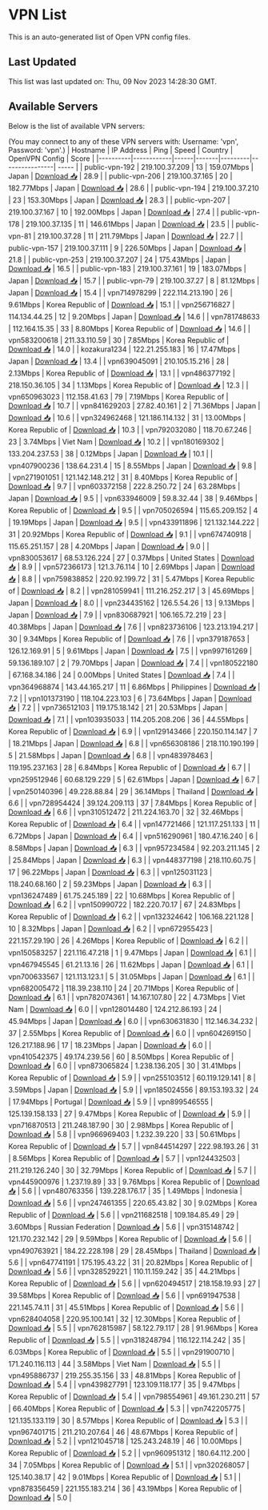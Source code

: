 # VPN List

This is an auto-generated list of Open VPN config files.

## Last Updated

This list was last updated on: Thu, 09 Nov 2023 14:28:30 GMT.

## Available Servers

Below is the list of available VPN servers:

(You may connect to any of these VPN servers with: Username: 'vpn', Password: 'vpn'.)
| Hostname | IP Address | Ping | Speed | Country | OpenVPN Config | Score |
|----------|------------|------|-------|---------|----------------| ----- |
| public-vpn-192 | 219.100.37.209 | 13 | 159.07Mbps | Japan | [Download 📥](./configs/server_0_JP.ovpn) | 28.9 |
| public-vpn-206 | 219.100.37.165 | 20 | 182.77Mbps | Japan | [Download 📥](./configs/server_1_JP.ovpn) | 28.6 |
| public-vpn-194 | 219.100.37.210 | 23 | 153.30Mbps | Japan | [Download 📥](./configs/server_2_JP.ovpn) | 28.3 |
| public-vpn-207 | 219.100.37.167 | 10 | 192.00Mbps | Japan | [Download 📥](./configs/server_3_JP.ovpn) | 27.4 |
| public-vpn-178 | 219.100.37.135 | 11 | 146.61Mbps | Japan | [Download 📥](./configs/server_4_JP.ovpn) | 23.5 |
| public-vpn-81 | 219.100.37.28 | 11 | 211.79Mbps | Japan | [Download 📥](./configs/server_5_JP.ovpn) | 22.7 |
| public-vpn-157 | 219.100.37.111 | 9 | 226.50Mbps | Japan | [Download 📥](./configs/server_6_JP.ovpn) | 21.8 |
| public-vpn-253 | 219.100.37.207 | 24 | 175.43Mbps | Japan | [Download 📥](./configs/server_7_JP.ovpn) | 16.5 |
| public-vpn-183 | 219.100.37.161 | 19 | 183.07Mbps | Japan | [Download 📥](./configs/server_8_JP.ovpn) | 15.7 |
| public-vpn-79 | 219.100.37.27 | 8 | 81.12Mbps | Japan | [Download 📥](./configs/server_9_JP.ovpn) | 15.4 |
| vpn714978299 | 222.114.213.190 | 26 | 9.61Mbps | Korea Republic of | [Download 📥](./configs/server_10_KR.ovpn) | 15.1 |
| vpn256716827 | 114.134.44.25 | 12 | 9.20Mbps | Japan | [Download 📥](./configs/server_11_JP.ovpn) | 14.6 |
| vpn781748633 | 112.164.15.35 | 33 | 8.80Mbps | Korea Republic of | [Download 📥](./configs/server_12_KR.ovpn) | 14.6 |
| vpn583200618 | 211.33.110.59 | 30 | 7.85Mbps | Korea Republic of | [Download 📥](./configs/server_13_KR.ovpn) | 14.0 |
| kozakura1234 | 122.21.255.183 | 16 | 17.47Mbps | Japan | [Download 📥](./configs/server_14_JP.ovpn) | 13.4 |
| vpn639045091 | 210.105.15.216 | 28 | 2.13Mbps | Korea Republic of | [Download 📥](./configs/server_15_KR.ovpn) | 13.1 |
| vpn486377192 | 218.150.36.105 | 34 | 1.13Mbps | Korea Republic of | [Download 📥](./configs/server_16_KR.ovpn) | 12.3 |
| vpn650963023 | 112.158.41.63 | 79 | 7.19Mbps | Korea Republic of | [Download 📥](./configs/server_17_KR.ovpn) | 10.7 |
| vpn841629203 | 27.82.40.161 | 2 | 71.36Mbps | Japan | [Download 📥](./configs/server_18_JP.ovpn) | 10.6 |
| vpn324962468 | 121.186.114.132 | 31 | 13.00Mbps | Korea Republic of | [Download 📥](./configs/server_19_KR.ovpn) | 10.3 |
| vpn792032080 | 118.70.67.246 | 23 | 3.74Mbps | Viet Nam | [Download 📥](./configs/server_20_VN.ovpn) | 10.2 |
| vpn180169302 | 133.204.237.53 | 38 | 0.12Mbps | Japan | [Download 📥](./configs/server_21_JP.ovpn) | 10.1 |
| vpn407900236 | 138.64.231.4 | 15 | 8.55Mbps | Japan | [Download 📥](./configs/server_22_JP.ovpn) | 9.8 |
| vpn271901051 | 121.142.148.212 | 31 | 8.40Mbps | Korea Republic of | [Download 📥](./configs/server_23_KR.ovpn) | 9.7 |
| vpn603372158 | 222.8.250.72 | 24 | 63.28Mbps | Japan | [Download 📥](./configs/server_24_JP.ovpn) | 9.5 |
| vpn633946009 | 59.8.32.44 | 38 | 9.46Mbps | Korea Republic of | [Download 📥](./configs/server_25_KR.ovpn) | 9.5 |
| vpn705026594 | 115.65.209.152 | 4 | 19.19Mbps | Japan | [Download 📥](./configs/server_26_JP.ovpn) | 9.5 |
| vpn433911896 | 121.132.144.222 | 31 | 20.92Mbps | Korea Republic of | [Download 📥](./configs/server_27_KR.ovpn) | 9.1 |
| vpn674740918 | 115.65.251.157 | 28 | 4.20Mbps | Japan | [Download 📥](./configs/server_28_JP.ovpn) | 9.0 |
| vpn830053617 | 68.53.126.224 | 27 | 0.37Mbps | United States | [Download 📥](./configs/server_29_US.ovpn) | 8.9 |
| vpn572366173 | 121.3.76.114 | 10 | 2.69Mbps | Japan | [Download 📥](./configs/server_30_JP.ovpn) | 8.8 |
| vpn759838852 | 220.92.199.72 | 31 | 5.47Mbps | Korea Republic of | [Download 📥](./configs/server_31_KR.ovpn) | 8.2 |
| vpn281059941 | 111.216.252.217 | 3 | 45.69Mbps | Japan | [Download 📥](./configs/server_32_JP.ovpn) | 8.0 |
| vpn234435162 | 126.5.54.26 | 13 | 9.13Mbps | Japan | [Download 📥](./configs/server_33_JP.ovpn) | 7.9 |
| vpn830687921 | 106.165.72.219 | 23 | 40.38Mbps | Japan | [Download 📥](./configs/server_34_JP.ovpn) | 7.6 |
| vpn823736106 | 123.213.194.217 | 30 | 9.34Mbps | Korea Republic of | [Download 📥](./configs/server_35_KR.ovpn) | 7.6 |
| vpn379187653 | 126.12.169.91 | 5 | 9.61Mbps | Japan | [Download 📥](./configs/server_36_JP.ovpn) | 7.5 |
| vpn997161269 | 59.136.189.107 | 2 | 79.70Mbps | Japan | [Download 📥](./configs/server_37_JP.ovpn) | 7.4 |
| vpn180522180 | 67.168.34.186 | 24 | 0.00Mbps | United States | [Download 📥](./configs/server_38_US.ovpn) | 7.4 |
| vpn364968874 | 143.44.165.217 | 11 | 6.86Mbps | Philippines | [Download 📥](./configs/server_39_PH.ovpn) | 7.2 |
| vpn101373190 | 118.104.223.103 | 6 | 73.64Mbps | Japan | [Download 📥](./configs/server_40_JP.ovpn) | 7.2 |
| vpn736512103 | 119.175.18.142 | 21 | 20.53Mbps | Japan | [Download 📥](./configs/server_41_JP.ovpn) | 7.1 |
| vpn103935033 | 114.205.208.206 | 36 | 44.55Mbps | Korea Republic of | [Download 📥](./configs/server_42_KR.ovpn) | 6.9 |
| vpn129143466 | 220.150.114.147 | 7 | 18.21Mbps | Japan | [Download 📥](./configs/server_43_JP.ovpn) | 6.8 |
| vpn656308186 | 218.110.190.199 | 5 | 21.58Mbps | Japan | [Download 📥](./configs/server_44_JP.ovpn) | 6.8 |
| vpn483978463 | 119.195.237.163 | 28 | 6.84Mbps | Korea Republic of | [Download 📥](./configs/server_45_KR.ovpn) | 6.7 |
| vpn259512946 | 60.68.129.229 | 5 | 62.61Mbps | Japan | [Download 📥](./configs/server_46_JP.ovpn) | 6.7 |
| vpn250140396 | 49.228.88.84 | 29 | 36.14Mbps | Thailand | [Download 📥](./configs/server_47_TH.ovpn) | 6.6 |
| vpn728954424 | 39.124.209.113 | 37 | 7.84Mbps | Korea Republic of | [Download 📥](./configs/server_48_KR.ovpn) | 6.6 |
| vpn310512472 | 211.224.163.70 | 32 | 32.46Mbps | Korea Republic of | [Download 📥](./configs/server_49_KR.ovpn) | 6.4 |
| vpn147721466 | 121.117.251.133 | 11 | 6.72Mbps | Japan | [Download 📥](./configs/server_50_JP.ovpn) | 6.4 |
| vpn516290961 | 180.47.16.240 | 6 | 8.58Mbps | Japan | [Download 📥](./configs/server_51_JP.ovpn) | 6.3 |
| vpn957234584 | 92.203.211.145 | 2 | 25.84Mbps | Japan | [Download 📥](./configs/server_52_JP.ovpn) | 6.3 |
| vpn448377198 | 218.110.60.75 | 17 | 96.22Mbps | Japan | [Download 📥](./configs/server_53_JP.ovpn) | 6.3 |
| vpn125031123 | 118.240.68.160 | 2 | 59.23Mbps | Japan | [Download 📥](./configs/server_54_JP.ovpn) | 6.3 |
| vpn136247489 | 61.75.245.189 | 22 | 10.68Mbps | Korea Republic of | [Download 📥](./configs/server_55_KR.ovpn) | 6.2 |
| vpn150990722 | 182.220.70.17 | 67 | 24.83Mbps | Korea Republic of | [Download 📥](./configs/server_56_KR.ovpn) | 6.2 |
| vpn132324642 | 106.168.221.128 | 10 | 8.32Mbps | Japan | [Download 📥](./configs/server_57_JP.ovpn) | 6.2 |
| vpn672955423 | 221.157.29.190 | 26 | 4.26Mbps | Korea Republic of | [Download 📥](./configs/server_58_KR.ovpn) | 6.2 |
| vpn150583257 | 221.116.47.218 | 1 | 9.47Mbps | Japan | [Download 📥](./configs/server_59_JP.ovpn) | 6.1 |
| vpn467945545 | 61.21.13.16 | 26 | 11.62Mbps | Japan | [Download 📥](./configs/server_60_JP.ovpn) | 6.1 |
| vpn700633567 | 121.113.123.1 | 5 | 31.05Mbps | Japan | [Download 📥](./configs/server_61_JP.ovpn) | 6.1 |
| vpn682005472 | 118.39.238.110 | 24 | 20.71Mbps | Korea Republic of | [Download 📥](./configs/server_62_KR.ovpn) | 6.1 |
| vpn782074361 | 14.167.107.80 | 22 | 4.73Mbps | Viet Nam | [Download 📥](./configs/server_63_VN.ovpn) | 6.0 |
| vpn128014480 | 124.212.86.193 | 24 | 45.94Mbps | Japan | [Download 📥](./configs/server_64_JP.ovpn) | 6.0 |
| vpn630631830 | 112.146.34.232 | 37 | 2.55Mbps | Korea Republic of | [Download 📥](./configs/server_65_KR.ovpn) | 6.0 |
| vpn604269150 | 126.217.188.96 | 17 | 18.23Mbps | Japan | [Download 📥](./configs/server_66_JP.ovpn) | 6.0 |
| vpn410542375 | 49.174.239.56 | 60 | 8.50Mbps | Korea Republic of | [Download 📥](./configs/server_67_KR.ovpn) | 6.0 |
| vpn873065824 | 1.238.136.205 | 30 | 31.41Mbps | Korea Republic of | [Download 📥](./configs/server_68_KR.ovpn) | 5.9 |
| vpn255103512 | 60.119.129.141 | 8 | 3.59Mbps | Japan | [Download 📥](./configs/server_69_JP.ovpn) | 5.9 |
| vpn185024556 | 89.153.193.32 | 24 | 17.94Mbps | Portugal | [Download 📥](./configs/server_70_PT.ovpn) | 5.9 |
| vpn899546555 | 125.139.158.133 | 27 | 9.47Mbps | Korea Republic of | [Download 📥](./configs/server_71_KR.ovpn) | 5.9 |
| vpn716870513 | 211.248.187.90 | 30 | 2.98Mbps | Korea Republic of | [Download 📥](./configs/server_72_KR.ovpn) | 5.8 |
| vpn966969403 | 1.232.39.220 | 33 | 50.61Mbps | Korea Republic of | [Download 📥](./configs/server_73_KR.ovpn) | 5.7 |
| vpn844514297 | 222.98.193.26 | 31 | 8.56Mbps | Korea Republic of | [Download 📥](./configs/server_74_KR.ovpn) | 5.7 |
| vpn124432503 | 211.219.126.240 | 30 | 32.79Mbps | Korea Republic of | [Download 📥](./configs/server_75_KR.ovpn) | 5.7 |
| vpn445900976 | 1.237.19.89 | 33 | 9.76Mbps | Korea Republic of | [Download 📥](./configs/server_76_KR.ovpn) | 5.6 |
| vpn480763356 | 139.228.176.17 | 35 | 1.49Mbps | Indonesia | [Download 📥](./configs/server_77_ID.ovpn) | 5.6 |
| vpn247461355 | 220.65.43.82 | 30 | 9.02Mbps | Korea Republic of | [Download 📥](./configs/server_78_KR.ovpn) | 5.6 |
| vpn211682518 | 109.184.85.49 | 29 | 3.60Mbps | Russian Federation | [Download 📥](./configs/server_79_RU.ovpn) | 5.6 |
| vpn315148742 | 121.170.232.142 | 29 | 9.59Mbps | Korea Republic of | [Download 📥](./configs/server_80_KR.ovpn) | 5.6 |
| vpn490763921 | 184.22.228.198 | 29 | 28.45Mbps | Thailand | [Download 📥](./configs/server_81_TH.ovpn) | 5.6 |
| vpn647741191 | 175.195.43.22 | 31 | 20.82Mbps | Korea Republic of | [Download 📥](./configs/server_82_KR.ovpn) | 5.6 |
| vpn328529221 | 110.11.159.242 | 35 | 44.21Mbps | Korea Republic of | [Download 📥](./configs/server_83_KR.ovpn) | 5.6 |
| vpn620494517 | 218.158.19.93 | 27 | 39.58Mbps | Korea Republic of | [Download 📥](./configs/server_84_KR.ovpn) | 5.6 |
| vpn691947538 | 221.145.74.11 | 31 | 45.51Mbps | Korea Republic of | [Download 📥](./configs/server_85_KR.ovpn) | 5.6 |
| vpn628404058 | 220.95.100.141 | 32 | 12.30Mbps | Korea Republic of | [Download 📥](./configs/server_86_KR.ovpn) | 5.5 |
| vpn762815987 | 58.122.79.117 | 28 | 91.96Mbps | Korea Republic of | [Download 📥](./configs/server_87_KR.ovpn) | 5.5 |
| vpn318248794 | 116.122.114.242 | 35 | 6.03Mbps | Korea Republic of | [Download 📥](./configs/server_88_KR.ovpn) | 5.5 |
| vpn291900710 | 171.240.116.113 | 44 | 3.58Mbps | Viet Nam | [Download 📥](./configs/server_89_VN.ovpn) | 5.5 |
| vpn495886737 | 219.255.35.156 | 33 | 48.81Mbps | Korea Republic of | [Download 📥](./configs/server_90_KR.ovpn) | 5.4 |
| vpn439827791 | 123.109.118.177 | 35 | 9.47Mbps | Korea Republic of | [Download 📥](./configs/server_91_KR.ovpn) | 5.4 |
| vpn798554961 | 49.161.230.211 | 57 | 66.40Mbps | Korea Republic of | [Download 📥](./configs/server_92_KR.ovpn) | 5.3 |
| vpn742205775 | 121.135.133.119 | 30 | 8.57Mbps | Korea Republic of | [Download 📥](./configs/server_93_KR.ovpn) | 5.3 |
| vpn967401715 | 211.210.207.64 | 46 | 48.67Mbps | Korea Republic of | [Download 📥](./configs/server_94_KR.ovpn) | 5.2 |
| vpn121045718 | 125.243.248.19 | 46 | 10.00Mbps | Korea Republic of | [Download 📥](./configs/server_95_KR.ovpn) | 5.2 |
| vpn960951312 | 180.64.112.200 | 34 | 7.05Mbps | Korea Republic of | [Download 📥](./configs/server_96_KR.ovpn) | 5.1 |
| vpn320268057 | 125.140.38.17 | 42 | 9.01Mbps | Korea Republic of | [Download 📥](./configs/server_97_KR.ovpn) | 5.1 |
| vpn878356459 | 221.155.183.214 | 36 | 43.19Mbps | Korea Republic of | [Download 📥](./configs/server_98_KR.ovpn) | 5.0 |
